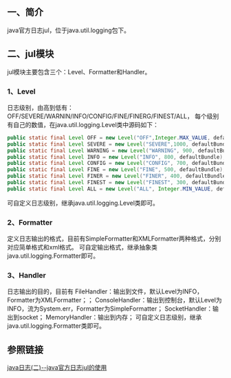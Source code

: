 ## 一、简介
java官方日志jul，位于java.util.logging包下。

## 二、jul模块
jul模块主要包含三个：Level、Formatter和Handler。

### 1、Level
日志级别，由高到低有：OFF/SEVERE/WARNIN/INFO/CONFIG/FINE/FINERG/FINEST/ALL，
每个级别有自己的数值，在java.util.logging.Level类中源码如下：
```java
public static final Level OFF = new Level("OFF",Integer.MAX_VALUE, defaultBundle);
public static final Level SEVERE = new Level("SEVERE",1000, defaultBundle);
public static final Level WARNING = new Level("WARNING", 900, defaultBundle);
public static final Level INFO = new Level("INFO", 800, defaultBundle);
public static final Level CONFIG = new Level("CONFIG", 700, defaultBundle);
public static final Level FINE = new Level("FINE", 500, defaultBundle);
public static final Level FINER = new Level("FINER", 400, defaultBundle);
public static final Level FINEST = new Level("FINEST", 300, defaultBundle);
public static final Level ALL = new Level("ALL", Integer.MIN_VALUE, defaultBundle);
```

可自定义日志级别，继承java.util.logging.Level类即可。

### 2、Formatter
定义日志输出的格式，目前有SimpleFormatter和XMLFormatter两种格式，分别对应简单格式和xml格式。
可自定输出格式，继承抽象类java.util.logging.Formatter即可。

### 3、Handler

日志输出的目的，目前有
FileHandler：输出到文件，默认Level为INFO，Formatter为XMLFormatter；；
ConsoleHandler：输出到控制台，默认Level为INFO，流为System.err，Formatter为SimpleFormatter；
SocketHandler：输出到socket；
MemoryHandler：输出到内存；
可自定义日志级别，继承java.util.logging.Formatter类即可。





## 参照链接
[java日志(二)--java官方日志jul的使用](https://blog.csdn.net/chinabestchina/article/details/84845691)